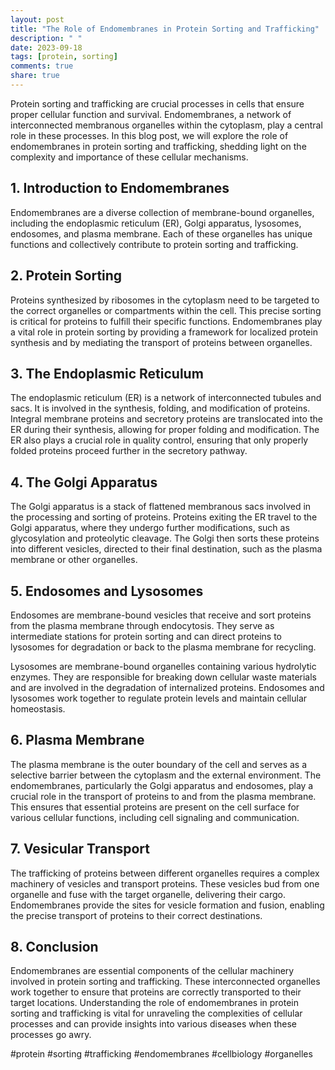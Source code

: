 ```yaml
---
layout: post
title: "The Role of Endomembranes in Protein Sorting and Trafficking"
description: " "
date: 2023-09-18
tags: [protein, sorting]
comments: true
share: true
---
```


Protein sorting and trafficking are crucial processes in cells that ensure proper cellular function and survival. Endomembranes, a network of interconnected membranous organelles within the cytoplasm, play a central role in these processes. In this blog post, we will explore the role of endomembranes in protein sorting and trafficking, shedding light on the complexity and importance of these cellular mechanisms.

## 1. Introduction to Endomembranes

Endomembranes are a diverse collection of membrane-bound organelles, including the endoplasmic reticulum (ER), Golgi apparatus, lysosomes, endosomes, and plasma membrane. Each of these organelles has unique functions and collectively contribute to protein sorting and trafficking.

## 2. Protein Sorting

Proteins synthesized by ribosomes in the cytoplasm need to be targeted to the correct organelles or compartments within the cell. This precise sorting is critical for proteins to fulfill their specific functions. Endomembranes play a vital role in protein sorting by providing a framework for localized protein synthesis and by mediating the transport of proteins between organelles.

## 3. The Endoplasmic Reticulum

The endoplasmic reticulum (ER) is a network of interconnected tubules and sacs. It is involved in the synthesis, folding, and modification of proteins. Integral membrane proteins and secretory proteins are translocated into the ER during their synthesis, allowing for proper folding and modification. The ER also plays a crucial role in quality control, ensuring that only properly folded proteins proceed further in the secretory pathway.

## 4. The Golgi Apparatus

The Golgi apparatus is a stack of flattened membranous sacs involved in the processing and sorting of proteins. Proteins exiting the ER travel to the Golgi apparatus, where they undergo further modifications, such as glycosylation and proteolytic cleavage. The Golgi then sorts these proteins into different vesicles, directed to their final destination, such as the plasma membrane or other organelles.

## 5. Endosomes and Lysosomes

Endosomes are membrane-bound vesicles that receive and sort proteins from the plasma membrane through endocytosis. They serve as intermediate stations for protein sorting and can direct proteins to lysosomes for degradation or back to the plasma membrane for recycling.

Lysosomes are membrane-bound organelles containing various hydrolytic enzymes. They are responsible for breaking down cellular waste materials and are involved in the degradation of internalized proteins. Endosomes and lysosomes work together to regulate protein levels and maintain cellular homeostasis.

## 6. Plasma Membrane

The plasma membrane is the outer boundary of the cell and serves as a selective barrier between the cytoplasm and the external environment. The endomembranes, particularly the Golgi apparatus and endosomes, play a crucial role in the transport of proteins to and from the plasma membrane. This ensures that essential proteins are present on the cell surface for various cellular functions, including cell signaling and communication.

## 7. Vesicular Transport

The trafficking of proteins between different organelles requires a complex machinery of vesicles and transport proteins. These vesicles bud from one organelle and fuse with the target organelle, delivering their cargo. Endomembranes provide the sites for vesicle formation and fusion, enabling the precise transport of proteins to their correct destinations.

## 8. Conclusion

Endomembranes are essential components of the cellular machinery involved in protein sorting and trafficking. These interconnected organelles work together to ensure that proteins are correctly transported to their target locations. Understanding the role of endomembranes in protein sorting and trafficking is vital for unraveling the complexities of cellular processes and can provide insights into various diseases when these processes go awry.

#protein #sorting #trafficking #endomembranes #cellbiology #organelles